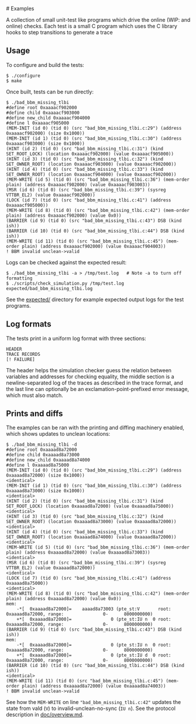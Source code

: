# Examples

A collection of small unit-test like programs which drive the online (WIP: and online) checks.
Each test is a small C program which uses the C library hooks to step transitions to generate a trace

Usage
---


To configure and build the tests:

```
$ ./configure
$ make
```

Once built, tests can be run directly:

```
$ ./bad_bbm_missing_tlbi
#define root 0xaaaacf902000
#define child 0xaaaacf903000
#define new_child 0xaaaacf904000
#define l 0xaaaacf905000
(MEM-INIT (id 0) (tid 0) (src "bad_bbm_missing_tlbi.c:29") (address 0xaaaacf902000) (size 0x1000))
(MEM-INIT (id 1) (tid 0) (src "bad_bbm_missing_tlbi.c:30") (address 0xaaaacf903000) (size 0x1000))
(HINT (id 2) (tid 0) (src "bad_bbm_missing_tlbi.c:31") (kind SET_ROOT_LOCK) (location 0xaaaacf902000) (value 0xaaaacf905000))
(HINT (id 3) (tid 0) (src "bad_bbm_missing_tlbi.c:32") (kind SET_OWNER_ROOT) (location 0xaaaacf903000) (value 0xaaaacf902000))
(HINT (id 4) (tid 0) (src "bad_bbm_missing_tlbi.c:33") (kind SET_OWNER_ROOT) (location 0xaaaacf904000) (value 0xaaaacf902000))
(MEM-WRITE (id 5) (tid 0) (src "bad_bbm_missing_tlbi.c:36") (mem-order plain) (address 0xaaaacf902000) (value 0xaaaacf903003))
(MSR (id 6) (tid 0) (src "bad_bbm_missing_tlbi.c:39") (sysreg VTTBR_EL2) (value 0xaaaacf902000))
(LOCK (id 7) (tid 0) (src "bad_bbm_missing_tlbi.c:41") (address 0xaaaacf905000))
(MEM-WRITE (id 8) (tid 0) (src "bad_bbm_missing_tlbi.c:42") (mem-order plain) (address 0xaaaacf902000) (value 0x0))
(BARRIER (id 9) (tid 0) (src "bad_bbm_missing_tlbi.c:43") DSB (kind ish))
(BARRIER (id 10) (tid 0) (src "bad_bbm_missing_tlbi.c:44") DSB (kind ish))
(MEM-WRITE (id 11) (tid 0) (src "bad_bbm_missing_tlbi.c:45") (mem-order plain) (address 0xaaaacf902000) (value 0xaaaacf904003))
! BBM invalid unclean->valid
```

Logs can be checked against the expected result:
```
$ ./bad_bbm_missing_tlbi -a > /tmp/test.log   # Note -a to turn off formatting
$ ./scripts/check_simulation.py /tmp/test.log expected/bad_bbm_missing_tlbi.log
```

See the [expected/](./expected/) directory for example expected output logs for the test programs.

Log formats
---

The tests print in a uniform log format with three sections:
```
HEADER
TRACE RECORDS
[! FAILURE]
```

The header helps the simulation checker guess the relation between variables and addresses for checking equality,
the middle section is a newline-separated log of the traces as described in the trace format,
and the last line can optionally be an exclamation-point-prefixed error message, which must also match.

Prints and diffs
---

The examples can be ran with the printing and diffing machinery enabled,
which shows updates to unclean locations:

```
$ ./bad_bbm_missing_tlbi -d
#define root 0xaaaad8a72000
#define child 0xaaaad8a73000
#define new_child 0xaaaad8a74000
#define l 0xaaaad8a75000
(MEM-INIT (id 0) (tid 0) (src "bad_bbm_missing_tlbi.c:29") (address 0xaaaad8a72000) (size 0x1000))
<identical>
(MEM-INIT (id 1) (tid 0) (src "bad_bbm_missing_tlbi.c:30") (address 0xaaaad8a73000) (size 0x1000))
<identical>
(HINT (id 2) (tid 0) (src "bad_bbm_missing_tlbi.c:31") (kind SET_ROOT_LOCK) (location 0xaaaad8a72000) (value 0xaaaad8a75000))
<identical>
(HINT (id 3) (tid 0) (src "bad_bbm_missing_tlbi.c:32") (kind SET_OWNER_ROOT) (location 0xaaaad8a73000) (value 0xaaaad8a72000))
<identical>
(HINT (id 4) (tid 0) (src "bad_bbm_missing_tlbi.c:33") (kind SET_OWNER_ROOT) (location 0xaaaad8a74000) (value 0xaaaad8a72000))
<identical>
(MEM-WRITE (id 5) (tid 0) (src "bad_bbm_missing_tlbi.c:36") (mem-order plain) (address 0xaaaad8a72000) (value 0xaaaad8a73003))
<identical>
(MSR (id 6) (tid 0) (src "bad_bbm_missing_tlbi.c:39") (sysreg VTTBR_EL2) (value 0xaaaad8a72000))
<identical>
(LOCK (id 7) (tid 0) (src "bad_bbm_missing_tlbi.c:41") (address 0xaaaad8a75000))
<identical>
(MEM-WRITE (id 8) (tid 0) (src "bad_bbm_missing_tlbi.c:42") (mem-order plain) (address 0xaaaad8a72000) (value 0x0))
mem:
    -*[  0xaaaad8a72000]=    aaaad8a73003 (pte_st:V       root:  0xaaaad8a72000, range:               0-      8000000000)
    +*[  0xaaaad8a72000]=               0 (pte_st:IU n  0 root:  0xaaaad8a72000, range:               0-      8000000000)
(BARRIER (id 9) (tid 0) (src "bad_bbm_missing_tlbi.c:43") DSB (kind ish))
mem:
    -*[  0xaaaad8a72000]=               0 (pte_st:IU n  0 root:  0xaaaad8a72000, range:               0-      8000000000)
    +*[  0xaaaad8a72000]=               0 (pte_st:IU d  0 root:  0xaaaad8a72000, range:               0-      8000000000)
(BARRIER (id 10) (tid 0) (src "bad_bbm_missing_tlbi.c:44") DSB (kind ish))
<identical>
(MEM-WRITE (id 11) (tid 0) (src "bad_bbm_missing_tlbi.c:45") (mem-order plain) (address 0xaaaad8a72000) (value 0xaaaad8a74003))
! BBM invalid unclean->valid
```

See how the `MEM-WRITE` on line `"bad_bbm_missing_tlbi.c:42"` updates the state from vald (`V`) to invalid-unclean-no-sync (`IU n`). See the protocol description in [doc/overview.md](../doc/overview.md).